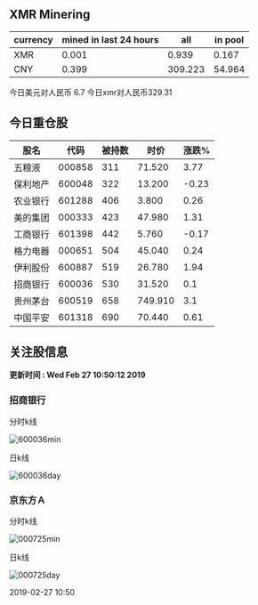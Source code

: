 ## XMR Minering

|currency|mined in last 24 hours|all|in pool|
|---|---|---|---|
|XMR|0.001|0.939|0.167|
|CNY|0.399|309.223|54.964|

今日美元对人民币 6.7	今日xmr对人民币329.31


## 今日重仓股 

|股名|代码|被持数|时价|涨跌%|
|---|---|---|---|---|
|五粮液|000858|311|71.520|3.77|
|保利地产|600048|322|13.200|-0.23|
|农业银行|601288|406|3.800|0.26|
|美的集团|000333|423|47.980|1.31|
|工商银行|601398|442|5.760|-0.17|
|格力电器|000651|504|45.040|0.24|
|伊利股份|600887|519|26.780|1.94|
|招商银行|600036|530|31.520|0.1|
|贵州茅台|600519|658|749.910|3.1|
|中国平安|601318|690|70.440|0.61|

## 关注股信息
**更新时间 : Wed Feb 27 10:50:12 2019**
### 招商银行 
分时k线

![600036min](http://image.sinajs.cn/newchart/min/n/sh600036.gif)

日k线

![600036day](http://image.sinajs.cn/newchart/daily/n/sh600036.gif)

### 京东方Ａ 
分时k线

![000725min](http://image.sinajs.cn/newchart/min/n/sz000725.gif)

日k线

![000725day](http://image.sinajs.cn/newchart/daily/n/sz000725.gif)

2019-02-27 10:50